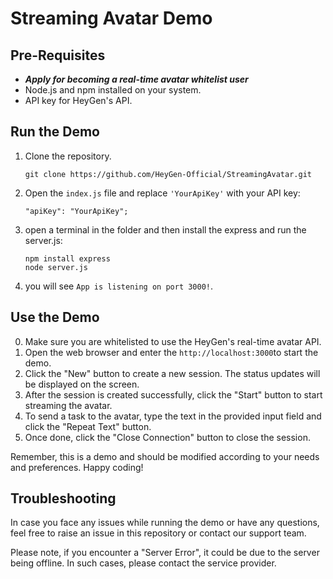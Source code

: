 # Streaming Avatar Demo

## Pre-Requisites

- **_Apply for becoming a real-time avatar whitelist user_**
- Node.js and npm installed on your system.
- API key for HeyGen's API.

## Run the Demo

1. Clone the repository.

   ```
   git clone https://github.com/HeyGen-Official/StreamingAvatar.git
   ```

2. Open the `index.js` file and replace `'YourApiKey'` with your API key:

   ```
   "apiKey": "YourApiKey";
   ```

3. open a terminal in the folder and then install the express and run the server.js:

   ```
   npm install express
   node server.js
   ```

4. you will see `App is listening on port 3000!`.

## Use the Demo

0. Make sure you are whitelisted to use the HeyGen's real-time avatar API.
1. Open the web browser and enter the `http://localhost:3000`to start the demo.
2. Click the "New" button to create a new session. The status updates will be displayed on the screen.
3. After the session is created successfully, click the "Start" button to start streaming the avatar.
4. To send a task to the avatar, type the text in the provided input field and click the "Repeat Text" button.
5. Once done, click the "Close Connection" button to close the session.

Remember, this is a demo and should be modified according to your needs and preferences. Happy coding!

## Troubleshooting

In case you face any issues while running the demo or have any questions, feel free to raise an issue in this repository or contact our support team.

Please note, if you encounter a "Server Error", it could be due to the server being offline. In such cases, please contact the service provider.
